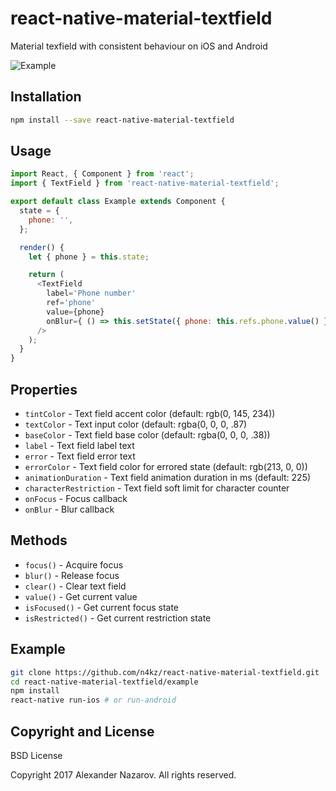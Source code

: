 # react-native-material-textfield

Material texfield with consistent behaviour on iOS and Android

![Example](https://cloud.githubusercontent.com/assets/2055622/23831653/145e6bc8-0737-11e7-8663-c31454c639cb.gif)

## Installation

```bash
npm install --save react-native-material-textfield
```

## Usage

```javascript
import React, { Component } from 'react';
import { TextField } from 'react-native-material-textfield';

export default class Example extends Component {
  state = {
    phone: '',
  };

  render() {
    let { phone } = this.state;

    return (
      <TextField
        label='Phone number'
        ref='phone'
        value={phone}
        onBlur={ () => this.setState({ phone: this.refs.phone.value() }) }
      />
    );
  }
}
```

## Properties

* `tintColor`            - Text field accent color (default: rgb(0, 145, 234))
* `textColor`            - Text input color (default: rgba(0, 0, 0, .87)
* `baseColor`            - Text field base color (default: rgba(0, 0, 0, .38))
* `label`                - Text field label text
* `error`                - Text field error text
* `errorColor`           - Text field color for errored state (default: rgb(213, 0, 0))
* `animationDuration`    - Text field animation duration in ms (default: 225)
* `characterRestriction` - Text field soft limit for character counter
* `onFocus`              - Focus callback
* `onBlur`               - Blur callback

## Methods

* `focus()`        - Acquire focus
* `blur()`         - Release focus
* `clear()`        - Clear text field
* `value()`        - Get current value
* `isFocused()`    - Get current focus state
* `isRestricted()` - Get current restriction state

## Example

```bash
git clone https://github.com/n4kz/react-native-material-textfield.git
cd react-native-material-textfield/example
npm install
react-native run-ios # or run-android
```

## Copyright and License

BSD License

Copyright 2017 Alexander Nazarov. All rights reserved.
